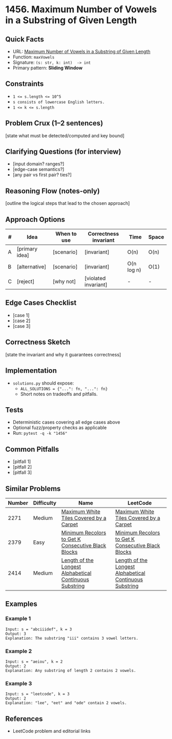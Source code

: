 # 1456. Maximum Number of Vowels in a Substring of Given Length

## Quick Facts

- URL:
  [Maximum Number of Vowels in a Substring of Given Length](https://leetcode.com/problems/maximum-number-of-vowels-in-a-substring-of-given-length/)
- Function: `maxVowels`
- Signature: `(s: str, k: int)  -> int`
- Primary pattern: **Sliding Window**

## Constraints

- `1 <= s.length <= 10^5`
- `s consists of lowercase English letters.`
- `1 <= k <= s.length`

## Problem Crux (1–2 sentences)

[state what must be detected/computed and key bound]

## Clarifying Questions (for interview)

- [input domain? ranges?]
- [edge-case semantics?]
- [any pair vs first pair? ties?]

## Reasoning Flow (notes-only)

[outline the logical steps that lead to the chosen approach]

## Approach Options

| #   | Idea           | When to use | Correctness invariant | Time       | Space |
| --- | -------------- | ----------- | --------------------- | ---------- | ----- |
| A   | [primary idea] | [scenario]  | [invariant]           | O(n)       | O(n)  |
| B   | [alternative]  | [scenario]  | [invariant]           | O(n log n) | O(1)  |
| C   | [reject]       | [why not]   | [violated invariant]  | -          | -     |

## Edge Cases Checklist

- [case 1]
- [case 2]
- [case 3]

## Correctness Sketch

[state the invariant and why it guarantees correctness]

## Implementation

- `solutions.py` should expose:
    - `ALL_SOLUTIONS = {"...": fn, "...": fn}`
    - Short notes on tradeoffs and pitfalls.

## Tests

- Deterministic cases covering all edge cases above
- Optional fuzz/property checks as applicable
- Run: `pytest -q -k "1456"`

## Common Pitfalls

- [pitfall 1]
- [pitfall 2]
- [pitfall 3]

## Similar Problems

| Number | Difficulty | Name                                                                                                                                 | LeetCode                                                                                                                                          |
| ------ | ---------- | ------------------------------------------------------------------------------------------------------------------------------------ | ------------------------------------------------------------------------------------------------------------------------------------------------- |
| 2271   | Medium     | [Maximum White Tiles Covered by a Carpet](../2271-maximum-white-tiles-covered-by-a-carpet/readme.md)                                 | [Maximum White Tiles Covered by a Carpet](https://leetcode.com/problems/maximum-white-tiles-covered-by-a-carpet/)                                 |
| 2379   | Easy       | [Minimum Recolors to Get K Consecutive Black Blocks](../2379-minimum-recolors-to-get-k-consecutive-black-blocks/readme.md)           | [Minimum Recolors to Get K Consecutive Black Blocks](https://leetcode.com/problems/minimum-recolors-to-get-k-consecutive-black-blocks/)           |
| 2414   | Medium     | [Length of the Longest Alphabetical Continuous Substring](../2414-length-of-the-longest-alphabetical-continuous-substring/readme.md) | [Length of the Longest Alphabetical Continuous Substring](https://leetcode.com/problems/length-of-the-longest-alphabetical-continuous-substring/) |

## Examples

### Example 1

```text
Input: s = "abciiidef", k = 3
Output: 3
Explanation: The substring "iii" contains 3 vowel letters.
```

### Example 2

```text
Input: s = "aeiou", k = 2
Output: 2
Explanation: Any substring of length 2 contains 2 vowels.
```

### Example 3

```text
Input: s = "leetcode", k = 3
Output: 2
Explanation: "lee", "eet" and "ode" contain 2 vowels.
```

## References

- LeetCode problem and editorial links
